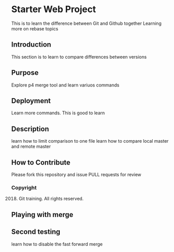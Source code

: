 # Starter Web Project
This is to learn the difference between Git and Github together
Learning more on rebase topics

## Introduction
This section is to learn to compare differences between versions

## Purpose
Explore p4 merge tool  and learn variuos commands

## Deployment
Learn more commands. This is good to learn

## Description
learn how to limit comparison to one file
learn how to compare local master and remote master

## How to Contribute
Please fork this repository and issue PULL requests for review

### Copyright

2018. Git training. All rights reserved.


## Playing with merge

## Second testing
 learn how to disable the fast forward merge